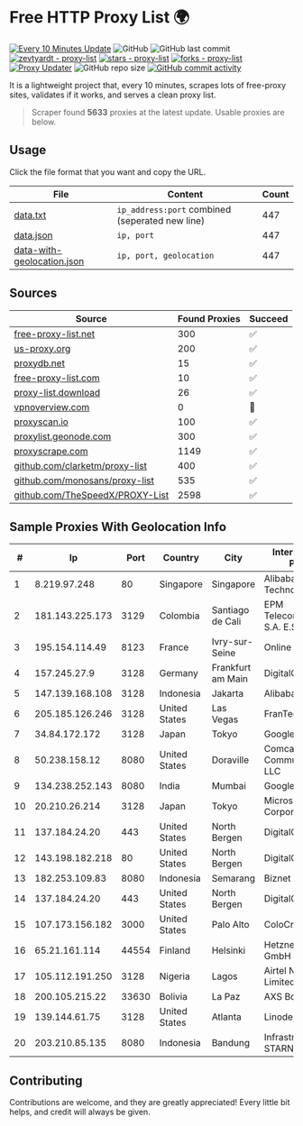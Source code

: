 
# Free HTTP Proxy List 🌍

[![Every 10 Minutes Update](https://github.com/mertguvencli/http-proxy-list/actions/workflows/main.yml/badge.svg?branch=main)](https://github.com/mertguvencli/http-proxy-list/actions/workflows/main.yml)
![GitHub](https://img.shields.io/github/license/mertguvencli/http-proxy-list)
![GitHub last commit](https://img.shields.io/github/last-commit/mertguvencli/http-proxy-list)
[![zevtyardt - proxy-list](https://img.shields.io/static/v1?label=zevtyardt&message=proxy-list&color=blue&logo=github)](https://github.com/zevtyardt/proxy-list "Go to GitHub repo")
[![stars - proxy-list](https://img.shields.io/github/stars/zevtyardt/proxy-list?style=social)](https://github.com/zevtyardt/proxy-list)
[![forks - proxy-list](https://img.shields.io/github/forks/zevtyardt/proxy-list?style=social)](https://github.com/zevtyardt/proxy-list)
[![Proxy Updater](https://github.com/zevtyardt/proxy-list/workflows/Proxy%20Updater/badge.svg)](https://github.com/zevtyardt/proxy-list/actions?query=workflow:"Proxy+Updater")
![GitHub repo size](https://img.shields.io/github/repo-size/zevtyardt/proxy-list)
[![GitHub commit activity](https://img.shields.io/github/commit-activity/m/zevtyardt/proxy-list?logo=commits)](https://github.com/zevtyardt/proxy-list/commits/main)

It is a lightweight project that, every 10 minutes, scrapes lots of free-proxy sites, validates if it works, and serves a clean proxy list.

> Scraper found **5633** proxies at the latest update. Usable proxies are below.

## Usage

Click the file format that you want and copy the URL.

|File|Content|Count|
|----|-------|-----|
|[data.txt](https://raw.githubusercontent.com/mertguvencli/http-proxy-list/main/proxy-list/data.txt)|`ip_address:port` combined (seperated new line)|447|
|[data.json](https://raw.githubusercontent.com/mertguvencli/http-proxy-list/main/proxy-list/data.json)|`ip, port`|447|
|[data-with-geolocation.json](https://raw.githubusercontent.com/mertguvencli/http-proxy-list/main/proxy-list/data-with-geolocation.json)|`ip, port, geolocation`|447|

## Sources

|Source|Found Proxies|Succeed|
|------|-------------|-------|
|[free-proxy-list.net](https://free-proxy-list.net)|300|✅|
|[us-proxy.org](https://www.us-proxy.org)|200|✅|
|[proxydb.net](http://proxydb.net)|15|✅|
|[free-proxy-list.com](https://free-proxy-list.com/?page=&port=&type%5B%5D=http&type%5B%5D=https&up_time=0&search=Search)|10|✅|
|[proxy-list.download](https://www.proxy-list.download/HTTP)|26|✅|
|[vpnoverview.com](https://vpnoverview.com/privacy/anonymous-browsing/free-proxy-servers)|0|🚫|
|[proxyscan.io](https://www.proxyscan.io)|100|✅|
|[proxylist.geonode.com](https://proxylist.geonode.com/api/proxy-list?limit=300&page=1&sort_by=lastChecked&sort_type=desc&protocols=http,https)|300|✅|
|[proxyscrape.com](https://api.proxyscrape.com/v2/?request=displayproxies&protocol=http&timeout=10000&country=all&ssl=all&anonymity=all)|1149|✅|
|[github.com/clarketm/proxy-list](https://raw.githubusercontent.com/clarketm/proxy-list/master/proxy-list-raw.txt)|400|✅|
|[github.com/monosans/proxy-list](https://raw.githubusercontent.com/monosans/proxy-list/main/proxies/http.txt)|535|✅|
|[github.com/TheSpeedX/PROXY-List](https://raw.githubusercontent.com/TheSpeedX/PROXY-List/master/http.txt)|2598|✅|


## Sample Proxies With Geolocation Info

|#|Ip|Port|Country|City|Internet Service Provider|
|-|--|----|-------|----|-------------------------|
|1|8.219.97.248|80|Singapore|Singapore|Alibaba (US) Technology Co., Ltd.|
|2|181.143.225.173|3129|Colombia|Santiago de Cali|EPM Telecomunicaciones S.A. E.S.P.|
|3|195.154.114.49|8123|France|Ivry-sur-Seine|Online S.A.S.|
|4|157.245.27.9|3128|Germany|Frankfurt am Main|DigitalOcean, LLC|
|5|147.139.168.108|3128|Indonesia|Jakarta|Alibaba.com LLC|
|6|205.185.126.246|3128|United States|Las Vegas|FranTech Solutions|
|7|34.84.172.172|3128|Japan|Tokyo|Google LLC|
|8|50.238.158.12|8080|United States|Doraville|Comcast Cable Communications, LLC|
|9|134.238.252.143|8080|India|Mumbai|Google LLC|
|10|20.210.26.214|3128|Japan|Tokyo|Microsoft Corporation|
|11|137.184.24.20|443|United States|North Bergen|DigitalOcean, LLC|
|12|143.198.182.218|80|United States|North Bergen|DigitalOcean, LLC|
|13|182.253.109.83|8080|Indonesia|Semarang|Biznet Metronet|
|14|137.184.24.20|443|United States|North Bergen|DigitalOcean, LLC|
|15|107.173.156.182|3000|United States|Palo Alto|ColoCrossing|
|16|65.21.161.114|44554|Finland|Helsinki|Hetzner Online GmbH|
|17|105.112.191.250|3128|Nigeria|Lagos|Airtel Networks Limited|
|18|200.105.215.22|33630|Bolivia|La Paz|AXS Bolivia S. A.|
|19|139.144.61.75|3128|United States|Atlanta|Linode, LLC|
|20|203.210.85.135|8080|Indonesia|Bandung|Infrastruktur STARNET|



## Contributing

Contributions are welcome, and they are greatly appreciated! Every
little bit helps, and credit will always be given.

